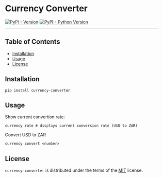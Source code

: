 # Currency Converter

[![PyPI - Version](https://img.shields.io/pypi/v/currency-converter.svg)](https://pypi.org/project/currency-converter)
[![PyPI - Python Version](https://img.shields.io/pypi/pyversions/currency-converter.svg)](https://pypi.org/project/currency-converter)

-----

## Table of Contents

- [Installation](#installation)
- [Usage](#usage)
- [License](#license)

## Installation

```console
pip install currency-converter
```

## Usage

Show current convertion rate:

```console
currency rate # displays current conversion rate (USD to ZAR)
```

Convert USD to ZAR

```console
currency convert <number>
```

## License

`currency-converter` is distributed under the terms of the [MIT](https://spdx.org/licenses/MIT.html) license.
